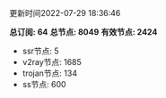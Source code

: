 更新时间2022-07-29 18:36:46

**总订阅: 64**
**总节点: 8049**
**有效节点: 2424**
- ssr节点: 5
- v2ray节点: 1685
- trojan节点: 134
- ss节点: 600
